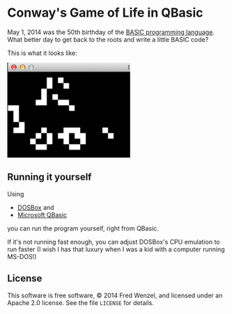 # Conway's Game of Life in QBasic

May 1, 2014 was the 50th birthday of the [BASIC programming language](https://en.wikipedia.org/wiki/BASIC). What better day to get back to the roots and write a little BASIC code?

This is what it looks like:

![screenshot](https://raw.githubusercontent.com/fwenzel/conway.bas/master/screenshot.png)

## Running it yourself

Using

* [DOSBox](http://www.dosbox.com/) and
* [Microsoft QBasic](http://en.wikipedia.org/wiki/QBasic)

you can run the program yourself, right from QBasic.

If it's not running fast enough, you can adjust DOSBox's CPU emulation to run faster (I wish I has that luxury when I was a kid with a computer running MS-DOS!)

## License
This software is free software, &copy; 2014 Fred Wenzel, and licensed under an Apache 2.0 license. See the file ``LICENSE`` for details.
